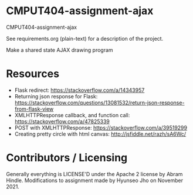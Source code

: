CMPUT404-assignment-ajax
==============================

CMPUT404-assignment-ajax

See requirements.org (plain-text) for a description of the project.

Make a shared state AJAX drawing program

Resources
=========================
- Flask redirect: https://stackoverflow.com/a/14343957
- Returning json response for Flask: https://stackoverflow.com/questions/13081532/return-json-response-from-flask-view
- XMLHTTPResponse callback, and function call: https://stackoverflow.com/a/47825339
- POST with XMLHTTPResponse: https://stackoverflow.com/a/39519299
- Creating pretty circle with html canvas: http://jsfiddle.net/razh/sA6Wc/

Contributors / Licensing
========================

Generally everything is LICENSE'D under the Apache 2 license by Abram Hindle.
Modifications to assignment made by Hyunseo Jho on November 2021.
